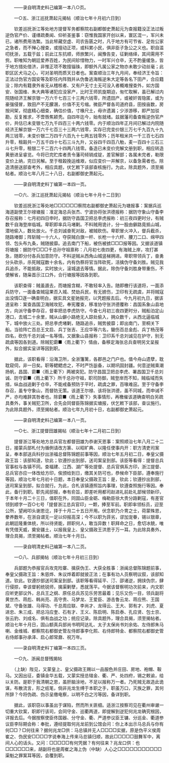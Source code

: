 <!-- { "loadSidebar": true } -->
　　——录自明清史料己编第一本八○页。

　　一○五、浙江巡抚萧起元揭帖（顺治七年十月初六日到）

　　钦差巡抚浙江等处地方提督军务都察院右副都御史萧起元为查报籍没正法过叛逆伪官产价、谨缮疏奏闻、仰祈圣鉴事：窃惟我国家开创以来，寰区混一，军兴未已，诸所费用浩繁。当此帑藏空虚、司农告匮之时，凡于地方有可节省、足佐公家之急者，而不殚心搜查，或擅动正项，或科累小民，俱非臣子急公之义也。职自滥叨抚浙，五载于兹；前此江东抗顺，师旅繁兴，闽豫告变，征剿络绎，其间需用不赀。职唯知为朝廷爱养百姓，为民间轸惜物力，一时军兴仓卒，无不酌量缓急，皆于地方措处借济，非惟正项不敢擅锱铢，即额外凡属公家之物亦未敢少动丝毫；此职区区犬马之心，可对圣明而质天日者也。案查顺治三年九月间，奉经济王令旨：正法过伪官方国安等及职任内阵戮并从伪鲁逃海叛逆朱大定等各名下田产，合应籍没；除内有籍隶外省无从稽核者、又有户无寸土无可没入者概难搜查外，如方国安、张国维、朱大典等诸犯应没家产，比时王师凯旋期迫，匆忙取解，虽已解过内院随经济王解京银一万六千七百三十三两六钱零，所遗田产，或被奸胥隐匿，或为豪强侵冒，致田产不无朦溷，价值不无亏缩。微臣严督各司道府县，田按亩数，房按间架，彻底精心细查，确估价值，寸椽尺土，毋许遗漏；少涉游移，即严加驳勘，反复推求，不啻唇焦颖秃。自四年迄今，始有就绪。兹据藩司备查叛逆伪官产价，共估已未变银七万九千四百三十两六钱零。内于顺治四年正月间已解过内院随经济王解京银一万六千七百三十三两六钱零，实存已完变价银三万七千九百九十九两三钱零，未变价银二万四千六百九十七两五钱零外；历年租米共一千三百七石四升零，租榖共一万五千四十七石三斗九升，又谷四千四百八觔，麦一百四十三石三斗七升零，租银二千二百六十四两八钱零。备造已未变价完解文册到职，相应转造黄册进呈睿览。今将已完贮库者责令藩司倾销成锭，差官解部；各属未完者，勒限变价上纳，完日另解。至于租榖挽运维艰，似应变价一并解京，以备急需者也。除造清册送部查考外，相应具题，伏乞敕下该部查核施行。为此，除具题外，须至揭帖者。顺治七年八月二十八日，右副都御史萧起元。

　　——录自明清史料丁编第一本四一页。

　　一○六、浙江巡抚萧起元揭帖（顺治七年十月十二日到）

　　钦差巡抚浙江等处地□□□□□□察院右副都御史萧起元为塘报事：案据兵巡海道副使王尔禄塘报：准定海总兵张杰、宁波协将张洪德报称：据防守象山守备李存召报称：七月初四日申时，据防守昌国卫把总李虎报称：初三夜四更时分，有贼数千自海登岸临城。卑职即率兵马堵剿。不料贼用诡计，分一股由僻路竟抵山城，潜地偷入，数处放火。千总刘诚奋死对敌，被贼砍伤。卑职冒火冲入，督兵截杀，随路堵御；阵斩贼一十六人，夺获贼白旗一杆、长枪一十六杆、腰刀二口、绵甲四领、包头布九条，贼随披靡。追去南门下船，被伤被掳□□□报等因。又据该道镇将塘报：据防守□□□千总孙守祖禀称：八月初七夜四更，有海贼上岸，攻打甚急，随即分付各兵加意防守。不料逆贼从西角山城竖梯拥进。卑职带领兵丁，奋勇分头砍杀，杀死贼寇数十余名，内有伪蔡将官当阵砍死，活擒伪守备刘胜。贼见我兵追杀，不能抵敌，实时放火，滚城退去等情。据此，除伪守备刘胜身带重伤，不便解省，随枭首示江口外，合行塘报等因各到职。

　　该职查得：贼虽遁去，而塘报含糊，不敢轻率入告。随即檄行该道将，一面添兵防守，一面备查贼寇果否入城、焚劫兵民，有无掳伤，卫印有无疏虞，并将贼寇出没情□逐一确查明白，据实具文星驰报完，以凭题报去后。今九月初九日，据该道呈称：案查昌国卫海贼攻犯，奉宪覆查，移准协守张洪德覆称：昌国系象山县地方，向派守备李存召，督率把总李虎防守。今查七月初三夜四更时分，贼船泊定山港口，去城二十余里，贼从山僻小路绝无人踪处偷入，拥众数千，从西北逼临城下，城中放火三处。把总李虎堵剿，随路追杀，贼势披靡；即出南门，至桐关下船。当验阵亡百总王文启、兵丁张吉、王应华等六名，鎗伤百总金彪、兵丁杨茂等四名，砍伤千总刘诚一名等情。又据象山县报称：卫印系千总刘诚见在护守，别无疏虞等因各到道。除贼犯霩■〈雨上衢下〉情由，备移定海张总兵查明另文呈报外，拟合据实呈详等因到职。

　　据此，该职看得：沿海卫所，全浙籓篱，各郡邑之门户也。值今舟山遗孽，耽耽窥伺，非一日矣。职等鳃鳃虑之，不时严饬毖备，以期巩固封疆。何意逆贼乘潮扬帆，昌国、霩■〈雨上衢下〉两被突犯。防守昌国卫把总李虎、署昌国卫千总刘诚、防守霩■〈雨上衢下〉所千总孙守祖，职司防御，贼登岸而不知，贼临域而失措，纵血战追剿于仓卒，不能戒备预防于平时，疏虞之罪，百喙难逭。至于守备李存召，虽专守象山，而督防无策。该道王尔禄、该将张洪德，虽不同城，而申诫不严，亦均难辞其咎者也。除霩■〈雨上衢下〉失事情形，再檄催该道确查明白另疏具奏外，事关贼犯卫所，合先会同督臣陈锦据实塘报，伏乞敕下该部，查议施行。为此除具题外，须至揭帖者。顺治七年九月初十日，右副都御史萧起元。

　　——录自明清史料己编第一本八一页。

　　一○七、浙江提督田雄揭帖（顺治七年十二月初二日到）

　　提督浙江等处地方总兵官左都督田雄为恭谢天恩事：案照顺治七年八月二十二日，接蒙兵部札付为循例请改方篆、以昭旷典、以隆任使事内开：职方清吏司案呈，奉本部送兵科抄出浙福总督陈锦题前事等因，顺治七年五月初二日，奉皇父摄政王旨：该部知道，钦此；钦遵抄出到部，送司案呈到部。该臣等看得：提督总兵官事权与各镇不同。查福建、江西、湖广等处提督、总兵官俱系方印，浙江提督、总兵官亦应一体改给方印，俟颁给到日，缴其关防可也，恭候命下臣部，遵奉施行等因，顺治七年七月初十日题，本日奉皇父摄政王旨：是，钦此；钦遵抄出到部，送司案呈到部，拟合就行。为此，合札该镇遵照旨内事理，钦遵查照施行等因。奉此，备行到职。职先阅邸报，奉有俞旨，即差听用都司赵进礼前赴礼部候领新印，于本年十月二十三日，值职在外，同固山臣金砺、梅勒臣徐大贵分路剿寇，有差官领到顺字一百○七号「提督浙江总兵官印」一颗，捧至军前。职即率领标员，迎至公所，望阙叩头谢恩讫，择于十月二十五日开用。伏念职乃介冑之士，荷蒙殊恩，豢养数年，在浙自谓无一足以仰报高深；今不以职为菲劣，谬加宠眷，锡以银章，此朝廷隆重体统，所以待贤能，顾职何人，敢当异数！职拜命之日，愈切冰兢，唯有凭借天威，奠安疆土，以报我皇上、皇父摄政王洪恩于万一耳。为此除具奏外，理合具揭，须至揭帖者。顺治七年十月日。

　　——录自明清史料己编第一本八二页。

　　一○八、兵部揭帖（顺治七年十月初三日到）

　　兵部题为恭报官兵攻克险寨、擒获伪王、大获全胜事：浙闽总督陈锦题前事，奉皇父摄政王旨：朱慈烨、朱议烨着即就彼正法；在事有功人员察明议叙，该部知道。钦此。钦遵抄部送司案呈到部。该职等看得延平、汀、邵诸逆，拥挟伪宗，肆行侵掠，幸该督躬统锐师，擒渠剿孽，悉就荡平。今据该督察明功次前来，内文职应听吏部议外，总兵王之纲、原任总兵苏见乐劳苦最着；见乐又伤一目，领兵副将黄世杰、蒋彪、韩尚亮、高守贵、马梦龙、王爱臣、游击鲁云龙、蒋应熊、王国斌、守备张雄、马得功、千总周应联、李尚才、龙得云、王大、郭有才、刘虎、夏进忠、朱三成、把总冯应奎、石有才、王义、陈启明、陈启泰、孔应贤、包士京、张云豹、刘成名、俱有血战之功；统应记录。除具题外，理合具揭，须至揭帖者。顺治七年十月日，固山额真兵部尚书明阿达礼、太子太保尚书刘余佑、左侍郎朱马喇、金维城、都察院右都御史管左侍郎事李化熙、右侍郎特金、都察院右都御史管右侍郎事孙承泽、启心郎常鼐、祝万年。

　　——录自明清史料丁编第一本四三页。

　　一○九、浙闽总督残揭帖

　　（上缺）陛见，又蒙皇上、皇父摄政王赐以一品服色并庄田、房地、袍帽、鞍马。又因出征，委镇金华五载，又蒙实授总辖金、衢、严、处四府，锡之敕谕，给以关防。是职于我清朝之恩，虽肝脑涂地，不足以报称万一者。乃死贼无故造此诡谋，布散流言，形之纸笔，倘非兆龙生缚于本职之手，职虽万口，灭族之罪，其何所辞？今将伪疏、伪示呈缴电察，以明不白之污等因，备详到职。

　　据此，该职窃以事虽出于谋陷，然而所关匪细。适浙江按察司见在衢州审谳一切重大钦案，职即行该司，会同守金、巡衢两道，即提解到逆犯何兆龙确究根因，详报去后。今据按察使臣佟国器、分守金、衢、严道参议臣王镛、分巡金、衢道参议臣李际期会称：奉批，遵经提取何兆龙前到公馆会问：你上本出示马总兵与你有何□□？□何往来？据何兆龙□供：马总镇并无人□□□□实据，原是伪平义侯周崔之、伪民安□□□□字说奉海上传来马总镇归顺，故此□□□□□鼓舞军中，离间人心的话头。又问：□□□□□有何凭据？有何往来？兆龙口供：也□□□□□□来，胡副将也是周崔之海上伪（中缺）人心之□□□□□□□□□□□渠魁之罪案耳等因，会覆到职。

